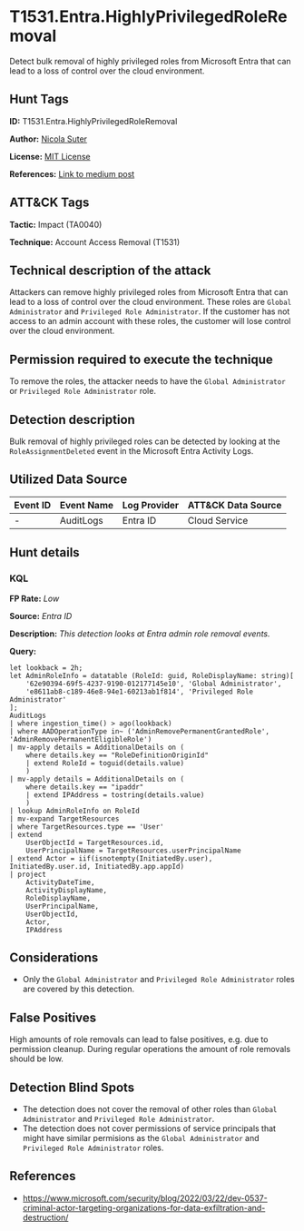 # T1531.Entra.HighlyPrivilegedRoleRemoval

Detect bulk removal of highly privileged roles from Microsoft Entra that can lead to a loss of control over the cloud environment.

## Hunt Tags

**ID:** T1531.Entra.HighlyPrivilegedRoleRemoval

**Author:** [Nicola Suter](https://nicolasuter.ch)

**License:** [MIT License](https://github.com/nicolonsky/ITDR/blob/main/LICENSE)

**References:** [Link to medium post](https://nicolasuter.medium.com)

## ATT&CK Tags

**Tactic:** Impact (TA0040)

**Technique:** Account Access Removal (T1531)

## Technical description of the attack

Attackers can remove highly privileged roles from Microsoft Entra that can lead to a loss of control over the cloud environment. These roles are `Global Administrator` and `Privileged Role Administrator`. If the customer has not access to an admin account with these roles, the customer will lose control over the cloud environment.

## Permission required to execute the technique

To remove the roles, the attacker needs to have the `Global Administrator` or `Privileged Role Administrator` role.

## Detection description

Bulk removal of highly privileged roles can be detected by looking at the `RoleAssignmentDeleted` event in the Microsoft Entra Activity Logs.

## Utilized Data Source

| Event ID | Event Name                    | Log Provider | ATT&CK Data Source |
| -------- | ----------------------------- | ------------ | ------------------ |
| -        | AuditLogs    | Entra ID     | Cloud Service      |

## Hunt details

### KQL

**FP Rate:** _Low_

**Source:** _Entra ID_

**Description:** _This detection looks at Entra admin role removal events._

**Query:**

```kusto
let lookback = 2h;
let AdminRoleInfo = datatable (RoleId: guid, RoleDisplayName: string)[
    '62e90394-69f5-4237-9190-012177145e10', 'Global Administrator',
    'e8611ab8-c189-46e8-94e1-60213ab1f814', 'Privileged Role Administrator'
];
AuditLogs
| where ingestion_time() > ago(lookback)
| where AADOperationType in~ ('AdminRemovePermanentGrantedRole', 'AdminRemovePermanentEligibleRole')
| mv-apply details = AdditionalDetails on (
    where details.key == "RoleDefinitionOriginId"
    | extend RoleId = toguid(details.value)
    )
| mv-apply details = AdditionalDetails on (
    where details.key == "ipaddr"
    | extend IPAddress = tostring(details.value)
    )
| lookup AdminRoleInfo on RoleId
| mv-expand TargetResources
| where TargetResources.type == 'User'
| extend
    UserObjectId = TargetResources.id,
    UserPrincipalName = TargetResources.userPrincipalName
| extend Actor = iif(isnotempty(InitiatedBy.user), InitiatedBy.user.id, InitiatedBy.app.appId)
| project
    ActivityDateTime,
    ActivityDisplayName,
    RoleDisplayName,
    UserPrincipalName,
    UserObjectId,
    Actor,
    IPAddress
```

## Considerations

- Only the `Global Administrator` and `Privileged Role Administrator` roles are covered by this detection.

## False Positives

High amounts of role removals can lead to false positives, e.g. due to permission cleanup. During regular operations the amount of role removals should be low.

## Detection Blind Spots

- The detection does not cover the removal of other roles than `Global Administrator` and `Privileged Role Administrator`.
- The detection does not cover permissions of service principals that might have similar permisions as the `Global Administrator` and `Privileged Role Administrator` roles.

## References

- https://www.microsoft.com/security/blog/2022/03/22/dev-0537-criminal-actor-targeting-organizations-for-data-exfiltration-and-destruction/
